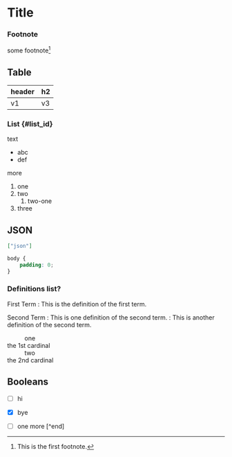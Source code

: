 # Title
### Footnote
 some footnote[^1]

## Table

| header | h2   |
| ------ | ---- |
| v1     | v3   |

### List {#list_id}

text

- abc
- def

more

1. one
2. two
   1. two-one
3. three

## JSON
```json
["json"]
```

```css
body {
    padding: 0;
}
```

### Definitions list?

First Term
: This is the definition of the first term.

Second Term
:    This is one definition of the second term.
:    This is another definition of the second term.

<dl>
<dd>one
<dt>the 1st cardinal
<dd>two
<dt>the 2nd cardinal
</dl>

## Booleans 

- [ ] hi
- [x] bye
- [ ] one more [^end]


[^1]: This is the first footnote.